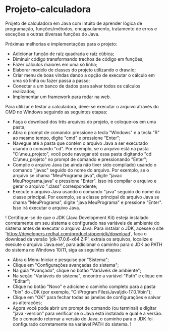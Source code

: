 # Projeto-calculadora
Projeto de calculadora em Java com intuito de aprender lógica de programação, funções/métodos, encapsulamento, tratamento de erros e exceções e outras diversas funções do Java.

Próximas melhorias e implementações para o projeto:
- Adicionar função de raíz quadrada e raíz cúbica;
- Diminuir código transformando trechos de código em funções;
- Fazer cálculos maiores em uma só linha;
- Elaborar modelo de classes do projeto utilizando o draw.io;
- Criar menu de boas vindas dando a opção de executar o cálculo em uma só linha ou fazer passa a passo;
- Conectar a um banco de dados para salvar todos os cálculos realizados;
- Implementar um framework para rodar na web.

Para utilizar e testar a calculadora, deve-se executar o arquivo através do CMD no Windows seguindo as seguintes etapas:

- Faça o download dos três arquivos do projeto, e coloque-os em uma pasta;
- Abra o prompt de comando: pressione a tecla "Windows" e a tecla "R" ao mesmo tempo, digite "cmd" e pressione "Enter";
- Navegue até a pasta que contém o arquivo Java a ser executado usando o comando "cd". Por exemplo, se o arquivo está na pasta "C:\meu_projeto", você pode navegar até essa pasta digitando "cd C:\meu_projeto" no prompt de comando e pressionando "Enter";
- Compile o arquivo Java (se ainda não tiver sido compilado) usando o comando "javac" seguido do nome do arquivo. Por exemplo, se o arquivo se chama "MeuPrograma.java", digite "javac MeuPrograma.java" e pressione "Enter". Isso irá compilar o arquivo e gerar o arquivo ".class" correspondente;
- Execute o arquivo Java usando o comando "java" seguido do nome da classe principal. Por exemplo, se a classe principal do arquivo Java se chama "MeuPrograma", digite "java MeuPrograma" e pressione "Enter". Isso irá executar o arquivo Java.

! Certifique-se de que o JDK (Java Development Kit) esteja instalado corretamente em seu sistema e configurado nas variáveis de ambiente do sistema antes de executar o arquivo Java. Para instalar o JDK, acesse o site 'https://developers.redhat.com/products/openjdk/download', faça o download da versão 'jdk-17.0.6-x64 ZIP', extraia os arquivos, localize e execute o arquivo 'Java.exe', para adicionar o caminho para o JDK ao PATH do sistema no Windows 10/11, siga as seguintes etapas:

- Abra o Menu Iniciar e pesquise por "Sistema";
- Clique em "Configurações avançadas do sistema";
- Na guia "Avançado", clique no botão "Variáveis de ambiente";
- Na seção "Variáveis do sistema", encontre a variável "Path" e clique em "Editar";
- Clique no botão "Novo" e adicione o caminho completo para a pasta "bin" do JDK (por exemplo, "C:\Program Files\Java\jdk-17.0.1\bin");
- Clique em "OK" para fechar todas as janelas de configurações e salvar as alterações;
- Agora você pode abrir um prompt de comando (ou terminal) e digitar "java -version" para verificar se o Java está instalado e qual é a versão. Se o comando retornar a versão do Java, o caminho para o JDK foi configurado corretamente na variável PATH do sistema. !
